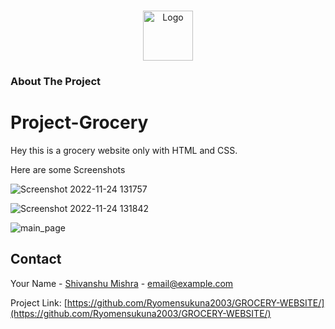<a name="readme-top"></a>

<!-- PROJECT LOGO -->
<br />
<div align="center">
  <a href="https://github.com/othneildrew/Best-README-Template">
    <img src="https://user-images.githubusercontent.com/112168836/203994542-0878d9dc-c3d7-422d-98aa-fff21aec35ab.png" alt="Logo" width="80" height="80">
  </a>




  
</div>



<!-- ABOUT THE PROJECT -->
### About The Project

# Project-Grocery
Hey this is a grocery website only with HTML and CSS.

Here are some Screenshots


![Screenshot 2022-11-24 131757](https://user-images.githubusercontent.com/112168836/203971794-1801edce-e012-429a-9780-18cc36333f53.png)

![Screenshot 2022-11-24 131842](https://user-images.githubusercontent.com/112168836/203971845-9bd223a2-7e80-424d-86e9-ff3f9ee4e5a3.png)

![main_page](https://user-images.githubusercontent.com/112168836/203971864-c7ec3221-71ce-48b1-9e84-254946333459.png)






<!-- CONTACT -->
## Contact

Your Name - [Shivanshu Mishra](https://twitter.com/your_username) - email@example.com

Project Link: [https://github.com/Ryomensukuna2003/GROCERY-WEBSITE/](https://github.com/Ryomensukuna2003/GROCERY-WEBSITE/)

